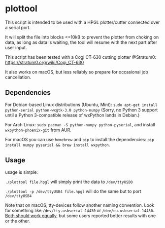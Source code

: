 plottool
========

This script is intended to be used with a HPGL plotter/cutter connected over a
serial port.

It will split the file into blocks <=10kB to prevent the plotter from choking on data,
as long as data is waiting, the tool will resume with the next part after user input.

This script has been tested with a Cogi CT-630 cutting plotter @Stratum0:
https://stratum0.org/wiki/Cogi_CT-630

It also works on macOS, but less reliably so prepare for occasional job cancellation.

Dependencies
------------

For Debian-based Linux distributions (Ubuntu, Mint): `sudo apt-get install
python-serial python-wxgtk-3.0 python-numpy` (Sorry, no Python 3 support until
a Python 3-compatible release of wxPython lands in Debian.)

For Arch Linux: `sudo pacman -S python-numpy python-pyserial`, and install
`wxpython-phoenix-git` from AUR.

For macOS you can use `homebrew` and `pip` to install the dependencies: `pip install numpy pyserial && brew install wxpython`.

Usage
-----

usage is simple:

```./plottool file.hpgl``` will simply print the data to ```/dev/ttyUSB0```

```./plottool -p /dev/ttyUSB4 file.hpgl``` will do the same but to port ```/dev/ttyUSB4```

Note that on macOS, tty-devices follow another naming convention. Look for something like `/dev/tty.usbserial-14430` or `/dev/cu.usbserial-14430`. [Both should work equally](https://stackoverflow.com/q/37688257), but some users reported better results with one or the other.
